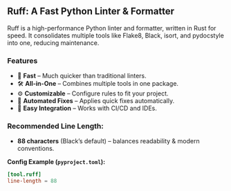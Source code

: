 ## Ruff: A Fast Python Linter & Formatter  

Ruff is a high-performance Python linter and formatter, written in Rust for speed. It consolidates multiple tools like Flake8, Black, isort, and pydocstyle into one, reducing maintenance.  

### Features 
- 🚀 **Fast** – Much quicker than traditional linters.  
- 🛠 **All-in-One** – Combines multiple tools in one package.  
- ⚙ **Customizable** – Configure rules to fit your project.  
- 🔄 **Automated Fixes** – Applies quick fixes automatically.  
- 🔗 **Easy Integration** – Works with CI/CD and IDEs.  

### Recommended Line Length:  
- **88 characters** (Black’s default) – balances readability & modern conventions.  

**Config Example (`pyproject.toml`):**  
```toml
[tool.ruff]
line-length = 88
```